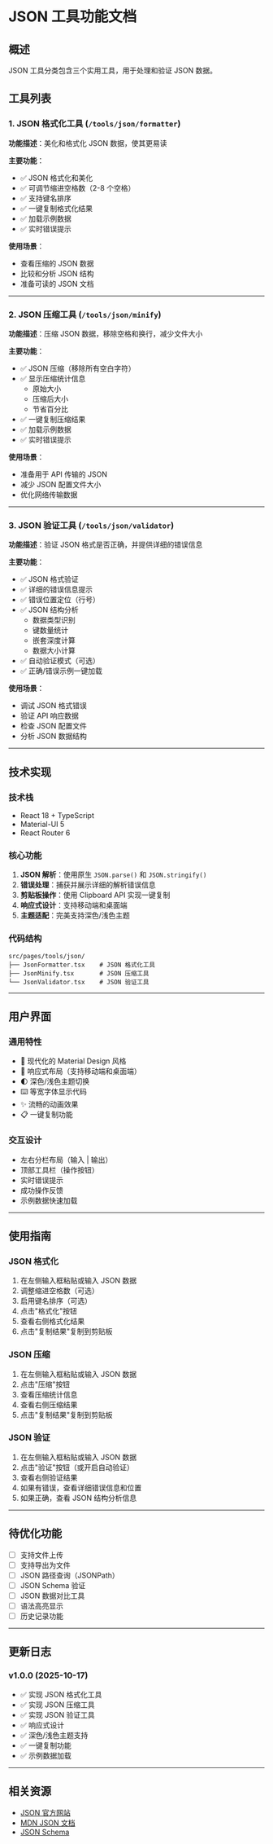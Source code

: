 # JSON 工具功能文档

## 概述

JSON 工具分类包含三个实用工具，用于处理和验证 JSON 数据。

## 工具列表

### 1. JSON 格式化工具 (`/tools/json/formatter`)

**功能描述**：美化和格式化 JSON 数据，使其更易读

**主要功能**：
- ✅ JSON 格式化和美化
- ✅ 可调节缩进空格数（2-8 个空格）
- ✅ 支持键名排序
- ✅ 一键复制格式化结果
- ✅ 加载示例数据
- ✅ 实时错误提示

**使用场景**：
- 查看压缩的 JSON 数据
- 比较和分析 JSON 结构
- 准备可读的 JSON 文档

---

### 2. JSON 压缩工具 (`/tools/json/minify`)

**功能描述**：压缩 JSON 数据，移除空格和换行，减少文件大小

**主要功能**：
- ✅ JSON 压缩（移除所有空白字符）
- ✅ 显示压缩统计信息
  - 原始大小
  - 压缩后大小
  - 节省百分比
- ✅ 一键复制压缩结果
- ✅ 加载示例数据
- ✅ 实时错误提示

**使用场景**：
- 准备用于 API 传输的 JSON
- 减少 JSON 配置文件大小
- 优化网络传输数据

---

### 3. JSON 验证工具 (`/tools/json/validator`)

**功能描述**：验证 JSON 格式是否正确，并提供详细的错误信息

**主要功能**：
- ✅ JSON 格式验证
- ✅ 详细的错误信息提示
- ✅ 错误位置定位（行号）
- ✅ JSON 结构分析
  - 数据类型识别
  - 键数量统计
  - 嵌套深度计算
  - 数据大小计算
- ✅ 自动验证模式（可选）
- ✅ 正确/错误示例一键加载

**使用场景**：
- 调试 JSON 格式错误
- 验证 API 响应数据
- 检查 JSON 配置文件
- 分析 JSON 数据结构

---

## 技术实现

### 技术栈
- React 18 + TypeScript
- Material-UI 5
- React Router 6

### 核心功能
1. **JSON 解析**：使用原生 `JSON.parse()` 和 `JSON.stringify()`
2. **错误处理**：捕获并展示详细的解析错误信息
3. **剪贴板操作**：使用 Clipboard API 实现一键复制
4. **响应式设计**：支持移动端和桌面端
5. **主题适配**：完美支持深色/浅色主题

### 代码结构
```
src/pages/tools/json/
├── JsonFormatter.tsx    # JSON 格式化工具
├── JsonMinify.tsx       # JSON 压缩工具
└── JsonValidator.tsx    # JSON 验证工具
```

---

## 用户界面

### 通用特性
- 🎨 现代化的 Material Design 风格
- 📱 响应式布局（支持移动端和桌面端）
- 🌓 深色/浅色主题切换
- ⌨️ 等宽字体显示代码
- ✨ 流畅的动画效果
- 📋 一键复制功能

### 交互设计
- 左右分栏布局（输入 | 输出）
- 顶部工具栏（操作按钮）
- 实时错误提示
- 成功操作反馈
- 示例数据快速加载

---

## 使用指南

### JSON 格式化
1. 在左侧输入框粘贴或输入 JSON 数据
2. 调整缩进空格数（可选）
3. 启用键名排序（可选）
4. 点击"格式化"按钮
5. 查看右侧格式化结果
6. 点击"复制结果"复制到剪贴板

### JSON 压缩
1. 在左侧输入框粘贴或输入 JSON 数据
2. 点击"压缩"按钮
3. 查看压缩统计信息
4. 查看右侧压缩结果
5. 点击"复制结果"复制到剪贴板

### JSON 验证
1. 在左侧输入框粘贴或输入 JSON 数据
2. 点击"验证"按钮（或开启自动验证）
3. 查看右侧验证结果
4. 如果有错误，查看详细错误信息和位置
5. 如果正确，查看 JSON 结构分析信息

---

## 待优化功能

- [ ] 支持文件上传
- [ ] 支持导出为文件
- [ ] JSON 路径查询（JSONPath）
- [ ] JSON Schema 验证
- [ ] JSON 数据对比工具
- [ ] 语法高亮显示
- [ ] 历史记录功能

---

## 更新日志

### v1.0.0 (2025-10-17)
- ✅ 实现 JSON 格式化工具
- ✅ 实现 JSON 压缩工具
- ✅ 实现 JSON 验证工具
- ✅ 响应式设计
- ✅ 深色/浅色主题支持
- ✅ 一键复制功能
- ✅ 示例数据加载

---

## 相关资源

- [JSON 官方网站](https://www.json.org/)
- [MDN JSON 文档](https://developer.mozilla.org/zh-CN/docs/Web/JavaScript/Reference/Global_Objects/JSON)
- [JSON Schema](https://json-schema.org/)

